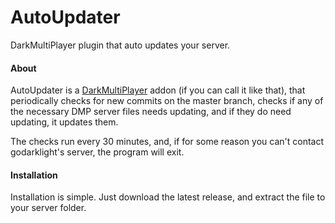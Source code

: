 AutoUpdater
===========

DarkMultiPlayer plugin that auto updates your server.



#### About

AutoUpdater is a [DarkMultiPlayer](http://github.com/godarklight/DarkMultiPlayer) addon (if you can call it like that), that periodically checks for new commits on the master branch, checks if any of the necessary DMP server files needs updating, and if they do need updating, it updates them.

The checks run every 30 minutes, and, if for some reason you can't contact godarklight's server, the program will exit.



#### Installation

Installation is simple. Just download the latest release, and extract the file to your server folder.
